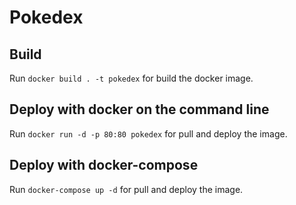 # Pokedex

## Build
Run `docker build . -t pokedex` for build the docker image.
 
## Deploy with docker on the command line
Run `docker run -d -p 80:80 pokedex` for pull and deploy the image.

## Deploy with docker-compose
Run `docker-compose up -d` for pull and deploy the image.
